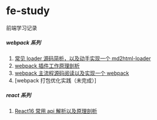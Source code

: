 # fe-study

前端学习记录

##### webpack 系列

1. [常见 loader 源码简析，以及动手实现一个 md2html-loader](https://58fe.com/topic/5e7d8e9d60a6ab0031f4a7f9)
2. [webpack 插件工作原理剖析](https://58fe.com/topic/5e8c137160a6ab0031f4a7fb)
3. [webpack 主流程源码阅读以及实现一个 webpack](https://58fe.com/topic/5eee458e232fe30031ef9e17)
4. [webpack 打包优化实践（未完成）]

##### react 系列

1. <a href="https://github.com/6fedcom/fe-blog/tree/master/blog/React16-commonly-used-API-analysis" target="_blank">React16 常用 api 解析以及原理剖析</a>
